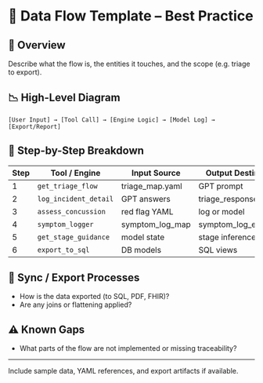 # 🔄 Data Flow Template – Best Practice

## 🧭 Overview
Describe what the flow is, the entities it touches, and the scope (e.g. triage to export).

## 📉 High-Level Diagram
```
[User Input] → [Tool Call] → [Engine Logic] → [Model Log] → [Export/Report]
```

## 📘 Step-by-Step Breakdown
| Step | Tool / Engine            | Input Source        | Output Destination     | Model(s) Affected         |
|------|--------------------------|---------------------|-------------------------|----------------------------|
| 1    | `get_triage_flow`        | triage_map.yaml     | GPT prompt             | –                          |
| 2    | `log_incident_detail`    | GPT answers         | triage_response_export | TriageResponse             |
| 3    | `assess_concussion`      | red flag YAML       | log or model           | ConcussionAssessment       |
| 4    | `symptom_logger`         | symptom_log_map     | symptom_log_export     | SymptomLog                 |
| 5    | `get_stage_guidance`     | model state         | stage inference        | StageLog (optional)        |
| 6    | `export_to_sql`          | DB models           | SQL views              | All above                  |

## 🔄 Sync / Export Processes
- How is the data exported (to SQL, PDF, FHIR)?
- Are any joins or flattening applied?

## ⚠️ Known Gaps
- What parts of the flow are not implemented or missing traceability?

---
Include sample data, YAML references, and export artifacts if available.